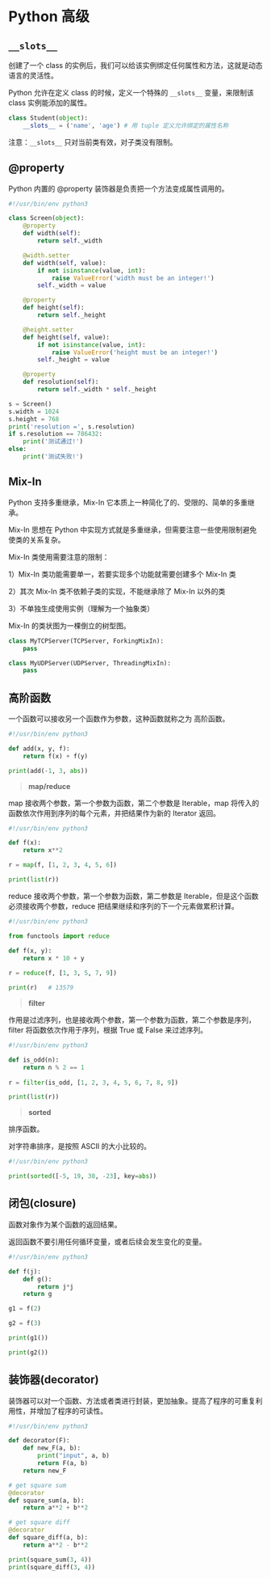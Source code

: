 # Python 高级

## `__slots__`

创建了一个 class 的实例后，我们可以给该实例绑定任何属性和方法，这就是动态语言的灵活性。

Python 允许在定义 class 的时候，定义一个特殊的 `__slots__` 变量，来限制该 class 实例能添加的属性。

```python
class Student(object):
    __slots__ = ('name', 'age') # 用 tuple 定义允许绑定的属性名称
```

注意：`__slots__` 只对当前类有效，对子类没有限制。

## @property

Python 内置的 @property 装饰器是负责把一个方法变成属性调用的。

```python
#!/usr/bin/env python3

class Screen(object):
    @property
    def width(self):
    	return self._width

    @width.setter
    def width(self, value):
    	if not isinstance(value, int):
            raise ValueError('width must be an integer!')
    	self._width = value

    @property
    def height(self):
    	return self._height

    @height.setter
    def height(self, value):
    	if not isinstance(value, int):
            raise ValueError('height must be an integer!')
    	self._height = value

    @property
    def resolution(self):
    	return self._width * self._height

s = Screen()
s.width = 1024
s.height = 768
print('resolution =', s.resolution)
if s.resolution == 786432:
    print('测试通过!')
else:
    print('测试失败!')
```

## Mix-In

Python 支持多重继承，Mix-In 它本质上一种简化了的、受限的、简单的多重继承。

Mix-In 思想在 Python 中实现方式就是多重继承，但需要注意一些使用限制避免使类的关系复杂。

Mix-In 类使用需要注意的限制：

1）Mix-In 类功能需要单一，若要实现多个功能就需要创建多个 Mix-In 类

2）其次 Mix-In 类不依赖子类的实现，不能继承除了 Mix-In 以外的类

3）不单独生成使用实例（理解为一个抽象类）

Mix-In 的类状图为一棵倒立的树型图。

```python
class MyTCPServer(TCPServer, ForkingMixIn):
    pass

class MyUDPServer(UDPServer, ThreadingMixIn):
    pass
```

## 高阶函数

一个函数可以接收另一个函数作为参数，这种函数就称之为 高阶函数。

```python
#!/usr/bin/env python3

def add(x, y, f):
    return f(x) + f(y)

print(add(-1, 3, abs))
```

> **map/reduce**

map 接收两个参数，第一个参数为函数，第二个参数是 Iterable，map 将传入的函数依次作用到序列的每个元素，并把结果作为新的 Iterator 返回。

```python
#!/usr/bin/env python3

def f(x):
    return x**2

r = map(f, [1, 2, 3, 4, 5, 6])

print(list(r))
```

reduce 接收两个参数，第一个参数为函数，第二参数是 Iterable，但是这个函数必须接收两个参数，reduce 把结果继续和序列的下一个元素做累积计算。

```python
#!/usr/bin/env python3

from functools import reduce

def f(x, y):
    return x * 10 + y
    
r = reduce(f, [1, 3, 5, 7, 9]) 

print(r)   # 13579
```

> **filter**

作用是过滤序列，也是接收两个参数，第一个参数为函数，第二个参数是序列，filter 将函数依次作用于序列，根据 True 或 False 来过滤序列。

```python
#!/usr/bin/env python3

def is_odd(n):
    return n % 2 == 1
    
r = filter(is_odd, [1, 2, 3, 4, 5, 6, 7, 8, 9]) 

print(list(r)) 
```

> **sorted**

排序函数。

对字符串排序，是按照 ASCII 的大小比较的。

```python
#!/usr/bin/env python3

print(sorted([-5, 19, 30, -23], key=abs))
```

## 闭包(closure)

函数对象作为某个函数的返回结果。

返回函数不要引用任何循环变量，或者后续会发生变化的变量。

```python
#!/usr/bin/env python3

def f(j):
    def g():
        return j*j 
    return g

g1 = f(2)

g2 = f(3)

print(g1())

print(g2())
```

## 装饰器(decorator)

装饰器可以对一个函数、方法或者类进行封装，更加抽象。提高了程序的可重复利用性，并增加了程序的可读性。

```python
#!/usr/bin/env python3

def decorator(F):
    def new_F(a, b):
        print("input", a, b)
        return F(a, b)
    return new_F

# get square sum
@decorator
def square_sum(a, b):
    return a**2 + b**2

# get square diff
@decorator
def square_diff(a, b):
    return a**2 - b**2

print(square_sum(3, 4))
print(square_diff(3, 4))
```
